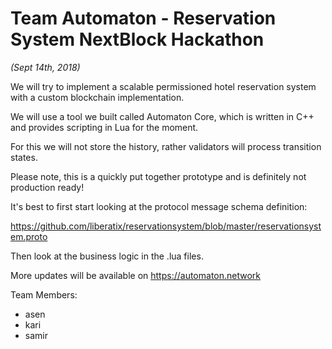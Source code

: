 # Team Automaton - Reservation System NextBlock Hackathon
*(Sept 14th, 2018)*

We will try to implement a scalable permissioned hotel reservation system with a custom blockchain implementation.

We will use a tool we built called Automaton Core, which is written in C++ and provides scripting in Lua for the moment.

For this we will not store the history, rather validators will process transition states.

Please note, this is a quickly put together prototype and is definitely not production ready!

It's best to first start looking at the protocol message schema definition:

https://github.com/liberatix/reservationsystem/blob/master/reservationsystem.proto

Then look at the business logic in the .lua files.

More updates will be available on https://automaton.network

Team Members:

* asen
* kari
* samir

